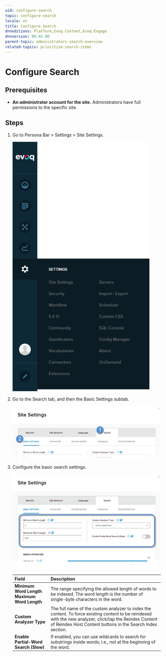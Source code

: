 ```yaml
---
uid: configure-search
topic: configure-search
locale: en
title: Configure Search
dnneditions: Platform,Evoq Content,Evoq Engage
dnnversion: 09.02.00
parent-topic: administrators-search-overview
related-topics: prioritize-search-items
---
```


# Configure Search

## Prerequisites

*   **An administrator account for the site.** Administrators have full permissions to the specific site.

## Steps

1.  Go to Persona Bar \> Settings \> Site Settings.
    
    ![Persona Bar > Settings > Site Settings](/images/scr-pbar-host-Settings-E91.png)
    
2.  Go to the Search tab, and then the Basic Settings subtab.
    
    ![Search > Basic Settings](/images/scr-pbtabs-host-Settings-SiteSettings-Search-BasicSettings-E90.png)
    
3.  Configure the basic search settings.
    
      
    
    ![](/images/scr-SiteSettings-Search-BasicSettings-config-E90.png)
    
      
    
    |Field|Description|
    |---|---|
    |<strong>Minimum Word Length<br />Maximum Word Length</strong>|The range specifying the allowed length of words to be indexed. The word length is the number of single-byte characters in the word.|
    |<strong>Custom Analyzer Type</strong>|The full name of the custom analyzer to index the content. To force existing content to be reindexed with the new analyzer, click/tap the Reindex Content of Reindex Host Content buttons in the Search Index section.|
    |<strong>Enable Partial-Word Search (Slow)</strong>|If enabled, you can use wildcards to search for substrings inside words; i.e., not at the beginning of the word.|